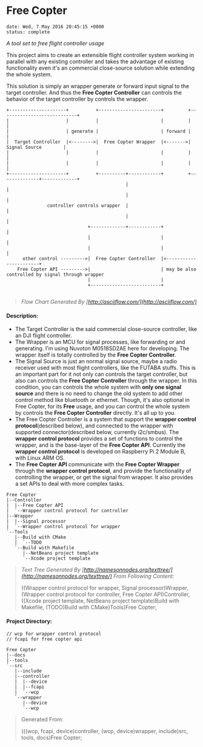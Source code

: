 # Free Copter
```{metadata}
date: Wed, 7 May 2016 20:45:15 +0800
status: complete
```

_A tool set to free flight controller usage_

This project aims to create an extensible flight controller system working in parallel with any existing controller and takes the advantage of existing functionality even it's an commercial close-source solution while extending the whole system.

This solution is simply an wrapper generate or forward input signal to the target controller. And thus the __Free Copter Controller__ can controls the behavior of the target controller by controls the wrapper.
```text
+---------------------+          +-----------------------+         +----------------------------+
|                     |          |                       |         |                            |
|                     | generate |                       | forward |                            |
|  Target Controller  |<-------->|  Free Copter Wrapper  |<------->|       Signal Source        |
|                     |          |                       |         |                            |
|                     |          |                       |         |                            |
+---------------------+          +----------+------------+         +--------------+-------------+
                                            |                                     |
                                            |                                     |
               controller controls wrapper  |                                     |
                                            |                                     |
                              +-------------+------------+                        |
                              |                          |                        |
                              |                          |                        |
      other control --------->|  Free Copter Controller  |<-----------------------+
    Free Copter API --------->|                          | may be also controlled by signal through wrapper
                              |                          |
                              +--------------------------+


```
>_Flow Chart Generated By [http://asciiflow.com/](http://asciiflow.com/)_

#### Description:
- The Target Controller is the said commercial close-source controller, like an DJI flight controller.
- The Wrapper is an MCU for signal processes, like forwarding or and generating. I'm using Nuvoton M0518SD2AE here for developing. The wrapper itself is totally controlled by the __Free Copter Controller__.
- The Signal Source is just an normal signal source, maybe a radio receiver used with most flight controllers, like the FUTABA stuffs. This is an important part for it not only can controls the target controller, but also can controls the __Free Copter Controller__ through the wrapper. In this condition, you can controls the whole system with __only one signal source__ and there is no need to change the old system to add other control method like bluetooth or ethernet. Though, it's also optional in Free Copter, for its __Free__ usage, and you can control the whole system by controls the __Free Copter Controller__ directly. It's all up to you.
- The Free Copter Controller is a system that support the __wrapper control protocol__(described below), and connected to the wrapper with supported connector(described below, currently i2c/smbus). The __wrapper control protocol__ provides a set of functions to control the wrapper, and is the base-layer of the __Free Copter API__. Currently the __wrapper control protocol__ is developed on Raspberry Pi 2 Module B, with Linux ARM OS.
- The __Free Copter API__ communicate with the __Free Copter Wrapper__ through the __wrapper control protocol__, and provide the functionality of controlling the wrapper, or get the signal from wrapper. It also provides a set APIs to deal with more complex tasks.

```text
Free Copter
|--Controller
|  |--Free Copter API
|  `--Wrapper control protocol for controller
|--Wrapper
|  |--Signal processor
|  `--Wrapper control protocol for wrapper
`--Tools
   |--Build with CMake
   |  `--TODO
   `--Build with Makefile
      |--NetBeans project template
      `--Xcode project template

```
> _Text Tree Generated By [http://namesonnodes.org/texttree/](http://namesonnodes.org/texttree/) From Following Content:_
>
> ((Wrapper control protocol for wrapper, Signal processor)Wrapper, (Wrapper control protocol for controller, Free Copter API)Controller, ((Xcode project template, NetBeans project template)Build with Makefile, (TODO)Build with CMake)Tools)Free Copter;

#### Project Directory:
```text
// wcp for wrapper control protocol
// fcapi for free copter api

Free Copter
|--docs
|--tools
`--src
   |--include
   |--controller
   |  |--device
   |  |--fcapi
   |  `--wcp
   `--wrapper
      |--device
      `--wcp

```
> Generated From:
>
> (((wcp, fcapi, device)controller, (wcp, device)wrapper, include)src, tools, docs)Free Copter;
